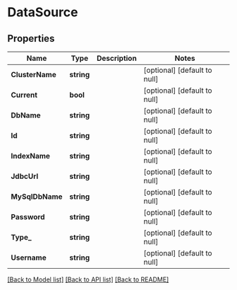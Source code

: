 # DataSource

## Properties
Name | Type | Description | Notes
------------ | ------------- | ------------- | -------------
**ClusterName** | **string** |  | [optional] [default to null]
**Current** | **bool** |  | [optional] [default to null]
**DbName** | **string** |  | [optional] [default to null]
**Id** | **string** |  | [optional] [default to null]
**IndexName** | **string** |  | [optional] [default to null]
**JdbcUrl** | **string** |  | [optional] [default to null]
**MySqlDbName** | **string** |  | [optional] [default to null]
**Password** | **string** |  | [optional] [default to null]
**Type_** | **string** |  | [optional] [default to null]
**Username** | **string** |  | [optional] [default to null]

[[Back to Model list]](../README.md#documentation-for-models) [[Back to API list]](../README.md#documentation-for-api-endpoints) [[Back to README]](../README.md)



